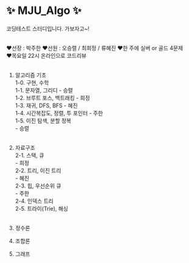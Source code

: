 # ✨ MJU_Algo ✨
코딩테스트 스터디입니다. 가보자고~!
<br> <br>

❤️선장 : 박주한 
❤️선원 : 오승렬 / 최희정 / 류혜진
❤️한 주에 실버 or 골드 4문제 <br>
❤️목요일 22시 온라인으로 코드리뷰<br><br>

1. 알고리즘 기초<br>
1-0. 구현, 수학<br>
1-1. 문자열, 그리디 - 승렬<br>
1-2. 브루트 포스, 백트래킹 - 희정<br>
1-3. 재귀, DFS, BFS - 혜진<br>
1-4. 시간복잡도, 정렬, 투 포인터 - 주한<br>
1-5. 이진 탐색, 분할 정복<br> - 승렬<br><br>

2. 자료구조<br>
2-1. 스택, 큐<br> - 희정<br>
2-2. 트리, 이진 트리<br> - 혜진<br>
2-3. 힙, 우선순위 큐<br> - 주한<br>
2-4. 인덱스 트리<br>
2-5. 트라이(Trie), 해싱<br><br>

3. 정수론<br>

4. 조합론<br>

5. 그래프<br>
